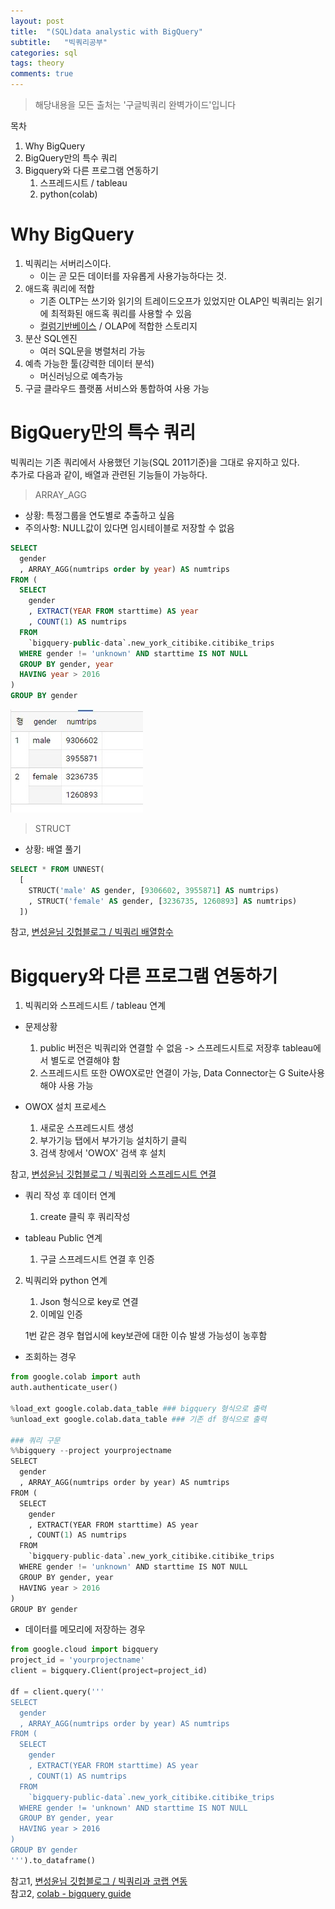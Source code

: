 ```yaml
---
layout: post
title:  "(SQL)data analystic with BigQuery"
subtitle:   "빅쿼리공부"
categories: sql
tags: theory
comments: true
---
```

> 해당내용을 모든 출처는 '구글빅쿼리 완벽가이드'입니다

목차

1. Why BigQuery
2. BigQuery만의 특수 쿼리
3. Bigquery와 다른 프로그램 연동하기
   1. 스프레드시트 / tableau
   2. python(colab)

# Why BigQuery

1. 빅쿼리는 서버리스이다.
   - 이는 곧 모든 데이터를 자유롭게 사용가능하다는 것.
2. 애드혹 쿼리에 적합
   - 기존 OLTP는 쓰기와 읽기의 트레이드오프가 있었지만 OLAP인 빅쿼리는 읽기에 최적화된 애드혹 쿼리를 사용할 수 있음
   - [컬럼기반베이스](https://datalibrary.tistory.com/32) / OLAP에 적합한 스토리지
3. 분산 SQL엔진
   - 여러 SQL문을 병렬처리 가능
4. 예측 가능한 툴(강력한 데이터 분석)
   - 머신러닝으로 예측가능
5. 구글 클라우드 플랫폼 서비스와 통합하여 사용 가능   

# BigQuery만의 특수 쿼리

빅쿼리는 기존 쿼리에서 사용했던 기능(SQL 2011기준)을 그대로 유지하고 있다.  
추가로 다음과 같이, 배열과 관련된 기능들이 가능하다.   

> ARRAY_AGG  

- 상황: 특정그룹을 연도별로 추출하고 싶음  
- 주의사항: NULL값이 있다면 임시테이블로 저장할 수 없음  
```SQL
SELECT 
  gender
  , ARRAY_AGG(numtrips order by year) AS numtrips
FROM (
  SELECT
    gender
    , EXTRACT(YEAR FROM starttime) AS year
    , COUNT(1) AS numtrips
  FROM
    `bigquery-public-data`.new_york_citibike.citibike_trips
  WHERE gender != 'unknown' AND starttime IS NOT NULL
  GROUP BY gender, year
  HAVING year > 2016
)
GROUP BY gender
```
![](../assets/img/bigquery2_25.jpg)   

> STRUCT

- 상황: 배열 풀기  
```SQL
SELECT * FROM UNNEST(
  [
    STRUCT('male' AS gender, [9306602, 3955871] AS numtrips)
    , STRUCT('female' AS gender, [3236735, 1260893] AS numtrips)
  ]) 
```

참고, [변성윤님 깃헙블로그 / 빅쿼리 배열함수](https://zzsza.github.io/gcp/2020/04/12/bigquery-unnest-array-struct/)

# Bigquery와 다른 프로그램 연동하기
1. 빅쿼리와 스프레드시트 / tableau 연계
- 문제상황
  1. public 버전은 빅쿼리와 연결할 수 없음 -> 스프레드시트로 저장후 tableau에서 별도로 연결해야 함
  2. 스프레드시트 또한 OWOX로만 연결이 가능, Data Connector는 G Suite사용해야 사용 가능


- OWOX 설치 프로세스
   1. 새로운 스프레드시트 생성
   2. 부가기능 탭에서 부가기능 설치하기 클릭
   3. 검색 창에서 'OWOX' 검색 후 설치    

참고, [변성윤님 깃헙블로그 / 빅쿼리와 스프레드시트 연결](https://zzsza.github.io/gcp/2019/07/20/bigquery-with-spreadsheet/)

- 쿼리 작성 후 데이터 연계
  1. create 클릭 후 쿼리작성    


- tableau Public 연계  
  1. 구글 스프레드시트 연결 후 인증

  
2. 빅쿼리와 python 연계  
    1. Json 형식으로 key로 연결
    2. 이메일 인증
    
    1번 같은 경우 협업시에 key보관에 대한 이슈 발생 가능성이 농후함

- 조회하는 경우  
```python
from google.colab import auth
auth.authenticate_user()

%load_ext google.colab.data_table ### bigquery 형식으로 출력
%unload_ext google.colab.data_table ### 기존 df 형식으로 출력

### 쿼리 구문
%%bigquery --project yourprojectname
SELECT 
  gender
  , ARRAY_AGG(numtrips order by year) AS numtrips
FROM (
  SELECT
    gender
    , EXTRACT(YEAR FROM starttime) AS year
    , COUNT(1) AS numtrips
  FROM
    `bigquery-public-data`.new_york_citibike.citibike_trips
  WHERE gender != 'unknown' AND starttime IS NOT NULL
  GROUP BY gender, year
  HAVING year > 2016
)
GROUP BY gender
```

- 데이터를 메모리에 저장하는 경우  
```python
from google.cloud import bigquery
project_id = 'yourprojectname'
client = bigquery.Client(project=project_id)

df = client.query('''
SELECT 
  gender
  , ARRAY_AGG(numtrips order by year) AS numtrips
FROM (
  SELECT
    gender
    , EXTRACT(YEAR FROM starttime) AS year
    , COUNT(1) AS numtrips
  FROM
    `bigquery-public-data`.new_york_citibike.citibike_trips
  WHERE gender != 'unknown' AND starttime IS NOT NULL
  GROUP BY gender, year
  HAVING year > 2016
)
GROUP BY gender
''').to_dataframe()
```
참고1, [변성윤님 깃헙블로그 / 빅쿼리과 코랩 연동](https://zzsza.github.io/gcp/2019/03/17/pandas-gbq-auth/)  
참고2, [colab - bigquery guide](https://colab.research.google.com/notebooks/bigquery.ipynb#scrollTo=ONI1Xo0-KtAD)






        
        



